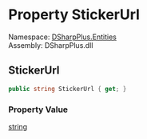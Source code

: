 # Property StickerUrl

Namespace: [DSharpPlus.Entities](DSharpPlus.Entities.md)  
Assembly: DSharpPlus.dll

## <a id="DSharpPlus_Entities_DiscordMessageSticker_StickerUrl"></a>StickerUrl

```csharp
public string StickerUrl { get; }
```

### Property Value

[string](https://learn.microsoft.com/dotnet/api/system.string)

